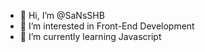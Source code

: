 - 👋 Hi, I’m @SaNsSHB
- 👀 I’m interested in Front-End Development
- 🌱 I’m currently learning Javascript

<!---
SaNsSHB/SaNsSHB is a ✨ special ✨ repository because its `README.md` (this file) appears on your GitHub profile.
You can click the Preview link to take a look at your changes.
--->
